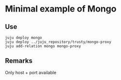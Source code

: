 # Minimal example of Mongo

## Use

```
juju deploy mongo
juju deploy ../juju_repository/trusty/mongo-proxy
juju add-relation mongo mongo-proxy
```

## Remarks

Only host + port available
